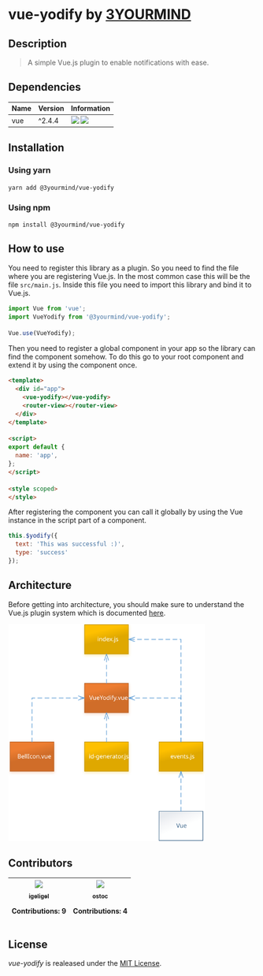 # vue-yodify by <a href="https://www.3yourmind.com/">3YOURMIND</a>

## Description

> A simple Vue.js plugin to enable notifications with ease.

## Dependencies

| Name | Version |                                            Information                                             |
| ---- | ------- | -------------------------------------------------------------------------------------------------- |
| vue  | ^2.4.4  | ![](https://img.shields.io/npm/v/vue.svg) ![](https://img.shields.io/github/license/vuejs/vue.svg) |

## Installation

### Using yarn

```shell
yarn add @3yourmind/vue-yodify
```

### Using npm

```shell
npm install @3yourmind/vue-yodify
```

## How to use

You need to register this library as a plugin. So you need to find the file where you are registering Vue.js. In the most common case this will be the file `src/main.js`. Inside this file you need to import this library and bind it to Vue.js.

```javascript
import Vue from 'vue';
import VueYodify from '@3yourmind/vue-yodify';

Vue.use(VueYodify);
```

Then you need to register a global component in your app so the library can find the component somehow. To do this go to your root component and extend it by using the component once.

```html
<template>
  <div id="app">
    <vue-yodify></vue-yodify>
    <router-view></router-view>
  </div>
</template>

<script>
export default {
  name: 'app',
};
</script>

<style scoped>
</style>
```

After registering the component you can call it globally by using the Vue instance in the script part of a component.

```js
this.$yodify({
  text: 'This was successful :)',
  type: 'success'
});
```

## Architecture

Before getting into architecture, you should make sure to understand the Vue.js plugin system which is documented [here](https://vuejs.org/v2/guide/plugins.html).

<span>
  <img style="max-width: 400px;" src="./docs/architecture.svg" alt="architecture of vue-yodify"/>
</span>

## Contributors

<table><thead><tr><th align="center"><a href="https://github.com/igeligel"><img src="https://avatars1.githubusercontent.com/u/12736734?v=4" width="100px;" style="max-width:100%;"><br><sub>igeligel</sub></a><br><p>Contributions: 9</p></th><th align="center"><a href="https://github.com/ostoc"><img src="https://avatars3.githubusercontent.com/u/3025708?v=4" width="100px;" style="max-width:100%;"><br><sub>ostoc</sub></a><br><p>Contributions: 4</p></th></tbody></table>

## License

*vue-yodify* is realeased under the [MIT License](./LICENSE.md).
